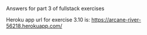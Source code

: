 Answers for part 3 of fullstack exercises

Heroku app url for exercise 3.10 is:
https://arcane-river-56218.herokuapp.com/
